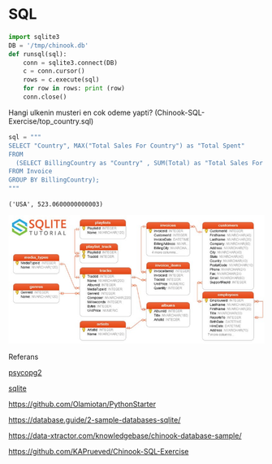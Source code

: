 # SQL

```python
import sqlite3
DB = '/tmp/chinook.db'
def runsql(sql):
    conn = sqlite3.connect(DB)
    c = conn.cursor()
    rows = c.execute(sql)
    for row in rows: print (row)
    conn.close()
```


Hangi ulkenin musteri en cok odeme yapti? (Chinook-SQL-Exercise/top_country.sql)


```python
sql = """
SELECT "Country", MAX("Total Sales For Country") as "Total Spent"
FROM 
  (SELECT BillingCountry as "Country" , SUM(Total) as "Total Sales For Country"
FROM Invoice 
GROUP BY BillingCountry);
"""

```

```text
('USA', 523.0600000000003)
```














![](chinook_er.jpeg)









Referans

[psycopg2](../../2012/06/psycopg2-python-ile-api-bazli-postgresql-erisimi.md)

[sqlite](../../2018/03/sqlite-basit-sekilde-hzl-diske-deger-yazma.md)

https://github.com/Olamiotan/PythonStarter

https://database.guide/2-sample-databases-sqlite/

https://data-xtractor.com/knowledgebase/chinook-database-sample/

https://github.com/KAPrueved/Chinook-SQL-Exercise















